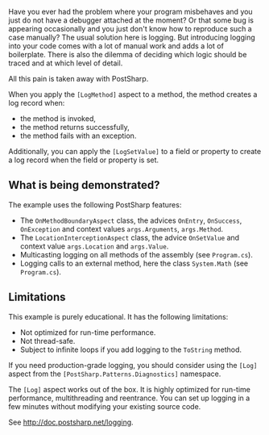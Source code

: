 Have you ever had the problem where your program misbehaves and you just do not have a debugger attached
at the moment? Or that some bug is appearing occasionally and you just don't know how to reproduce
such a case manually? The usual solution here is logging. But introducing logging into your code comes with
a lot of manual work and adds a lot of boilerplate. There is also the dilemma of deciding which logic
should be traced and at which level of detail.

All this pain is taken away with PostSharp.

When you apply the `[LogMethod]` aspect to a method, the method creates a log record when:

* the method is invoked,
* the method returns successfully,
* the method fails with an exception.

Additionally, you can apply the `[LogSetValue]` to a field or property to create a log record when the field or property is set.

## What is being demonstrated?

The example uses the following PostSharp features:

* The `OnMethodBoundaryAspect` class, the advices `OnEntry`, `OnSuccess`, `OnException` and context values `args.Arguments`, `args.Method`. 
* The `LocationInterceptionAspect` class, the advice `OnSetValue` and context value `args.Location` and `args.Value`. 
* Multicasting logging on all methods of the assembly (see `Program.cs`).
* Logging calls to an external method, here the class `System.Math` (see `Program.cs`).


## Limitations

This example is purely educational. It has the following limitations:

* Not optimized for run-time performance.
* Not thread-safe.
* Subject to infinite loops if you add logging to the `ToString` method.

If you need production-grade logging, you should consider using the
`[Log]` aspect from the `[PostSharp.Patterns.Diagnostics]` namespace.

The `[Log]` aspect works out of the box. It is highly optimized for run-time performance, multithreading and reentrance. 
You can set up logging in a few minutes without modifying your existing source code. 


See http://doc.postsharp.net/logging.


